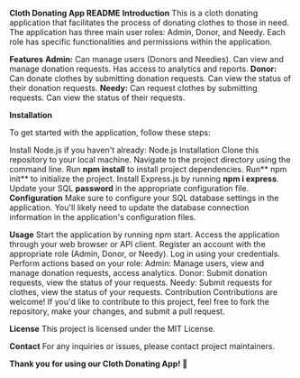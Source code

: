 **Cloth Donating App README**
**Introduction**
This is a cloth donating application that facilitates the process of donating clothes to those in need. The application has three main user roles: Admin, Donor, and Needy. Each role has specific functionalities and permissions within the application.

**Features**
**Admin:**
Can manage users (Donors and Needies).
Can view and manage donation requests.
Has access to analytics and reports.
**Donor:**
Can donate clothes by submitting donation requests.
Can view the status of their donation requests.
**Needy:**
Can request clothes by submitting requests.
Can view the status of their requests.

**Installation**

To get started with the application, follow these steps:

Install Node.js if you haven't already: Node.js Installation
Clone this repository to your local machine.
Navigate to the project directory using the command line.
Run **npm install** to install project dependencies.
Run** npm init** to initialize the project.
Install Express.js by running **npm i express**.
Update your SQL **password** in the appropriate configuration file.
**Configuration**
Make sure to configure your SQL database settings in the application. You'll likely need to update the database connection information in the application's configuration files.

**Usage**
Start the application by running npm start.
Access the application through your web browser or API client.
Register an account with the appropriate role (Admin, Donor, or Needy).
Log in using your credentials.
Perform actions based on your role:
Admin: Manage users, view and manage donation requests, access analytics.
Donor: Submit donation requests, view the status of your requests.
Needy: Submit requests for clothes, view the status of your requests.
Contribution
Contributions are welcome! If you'd like to contribute to this project, feel free to fork the repository, make your changes, and submit a pull request.

**License**
This project is licensed under the MIT License.

**Contact**
For any inquiries or issues, please contact project maintainers.

**Thank you for using our Cloth Donating App! 🌟**
